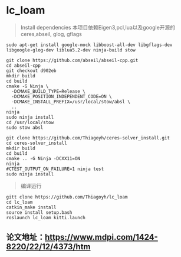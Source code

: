 # lc_loam
> Install dependencies
本项目依赖Eigen3,pcl,lua以及google开源的ceres,abseil, glog, gflags
```shell
sudo apt-get install google-mock libboost-all-dev libgflags-dev libgoogle-glog-dev liblua5.2-dev ninja-build stow
```
```shell
git clone https://github.com/abseil/abseil-cpp.git
cd abseil-cpp
git checkout d902eb
mkdir build
cd build
cmake -G Ninja \
  -DCMAKE_BUILD_TYPE=Release \
  -DCMAKE_POSITION_INDEPENDENT_CODE=ON \
  -DCMAKE_INSTALL_PREFIX=/usr/local/stow/absl \
  ..
ninja
sudo ninja install
cd /usr/local/stow
sudo stow absl
```

```shell
git clone https://github.com/Thiagoyh/ceres-solver_install.git
cd ceres-solver_install
mkdir build
cd build
cmake .. -G Ninja -DCXX11=ON
ninja
#CTEST_OUTPUT_ON_FAILURE=1 ninja test
sudo ninja install
```

> 编译运行
```shell
gitt clone https://github.com/Thiagoyh/lc_loam
cd lc_loam
catkin_make install
source install setup.bash
roslaunch lc_loam kitti.launch
```

## 论文地址：https://www.mdpi.com/1424-8220/22/12/4373/htm
